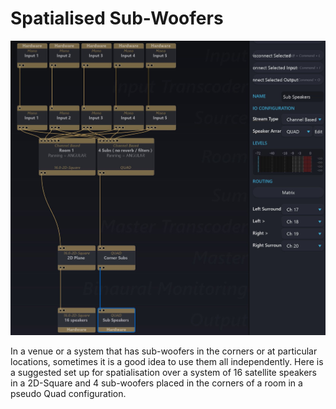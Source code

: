 # Spatialised Sub-Woofers

![](../../include/SpatRevolution_UserGuide_-356.jpg)

In a venue or a system that has sub-woofers in the corners or at particular locations,
sometimes it is a good idea to use them all independently. Here is a suggested set
up for spatialisation over a system of 16 satellite speakers in a 2D-Square and 4
sub-woofers placed in the corners of a room in a pseudo Quad configuration.

